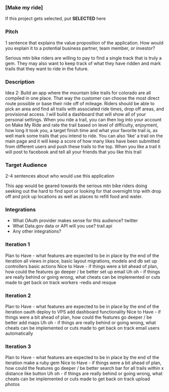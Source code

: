 
### [Make my ride]

If this project gets selected, put **SELECTED** here

### Pitch

1 sentence that explains the value proposition of the application. How would
you explain it to a potential business partner, team member, or investor?

Serious mtn bike riders are willing to pay to find a single track that is truly a gem. They may also want to keep track of what they have ridden and mark trails that they want to ride in the future.


### Description

Idea 2: Build an app where the mountain bike trails for colorado are all compiled in one place. That way the customer can choose the most direct route possible or base their ride off of mileage. Riders should be able to pick an area and find all trails with associated ride times, drop off areas, and provisional access. I will build a dashboard that will show all of your personal settings. When you ride a trail, you can then log into your account on Make My Ride and rate the trail based on level of difficulty, enjoyment, how long it took you, a target finish time and what your favorite trail is, as well mark some trails that you intend to ride.
You can also ‘like’ a trail on the main page and it will keep a score of how many likes have been submitted from different users and push these trails to the top. When you like a trail it will post to facebook and tell all your friends that you like this trail

### Target Audience

2-4 sentences about who would use this application

This app would be geared towards the serious mtn bike riders doing seeking out the hard to find spot or looking for that overnight trip with drop off and pick up locations as well as places to refill food and water.

### Integrations

* What OAuth provider makes sense for this audience?
     twitter
* What Data.gov data or API will you use?
     trail.api
* Any other integrations?

### Iteration 1
Plan to Have - what features are expected to be in place by the end of the iteration
  all views in place, basic layout
  migrations, models and db set up
  controllers basic actions
Nice to Have - if things were a bit ahead of plan, how could the features go deeper / be better
  set up email
Uh oh - if things are really behind or going wrong, what cheats can be implemented or cuts made to get back on track
  workers -redis and resque

### Iteration 2
Plan to Have - what features are expected to be in place by the end of the iteration
  oauth
  deploy to VPS
  add dashboard functionality
Nice to Have - if things were a bit ahead of plan, how could the features go deeper / be better
  add maps
Uh oh - if things are really behind or going wrong, what cheats can be implemented or cuts made to get back on track
  email users automatically

### Iteration 3
Plan to Have - what features are expected to be in place by the end of the iteration
  make a ruby gem
Nice to Have - if things were a bit ahead of plan, how could the features go deeper / be better
  search bar for all trails within x distance
  like button
Uh oh - if things are really behind or going wrong, what cheats can be implemented or cuts made to get back on track
  upload photos
